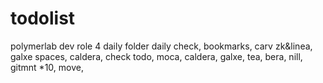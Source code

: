 # todolist
polymerlab dev role 4
daily folder daily check, bookmarks, carv zk&linea, galxe spaces, caldera, check todo, moca, caldera, galxe, tea, bera, nill, gitmnt *10, move, 
